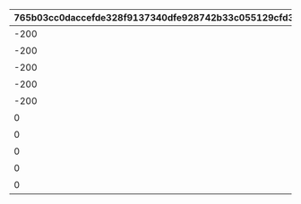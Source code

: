 |765b03cc0daccefde328f9137340dfe928742b33c055129cfd3e9ccf9957e868|993422c33218d7c1ac00dc59a82d82b807e186ec74495c07f4ee976565895859|e1551c4cd8970d26d5fa1866989e0b8e118df9edd3b4b1f931e80fd8013f6942|01e5551d78657e9cb41001a738f6c4b02076714ca06f6973c9b3641eb8b0999b|68af9c802c5b2056a35d4735dd70488d142bd80da55f5ec4742eb5992231c479|da9f96aa3660e0a4cbf2308ed05184de99511b54d46c1b5b8903cc17ebb040f6|fa3db0e97ee5cbba35a728f67cea47ec115cbb1359e14891e6ffb61629783030|2e719797ad4df210953bf649c5205a08088e26a813a097e7b672af179bbae6aa|73c07dc4486f809a4a2507988fdf6d7dcbce94d0663bae281064480b272e3c49|b879f721be6009f776392e3c944004232693d7a361a51aaeb97efc96cd6177cd|82af7b87258fc962d01a8eb7b6a83404f2ce4c68a887fc048863c0258aa7f635|7d62daa52dfa98c582d99fc2c1034829cf2e2ebec9fc6e483e62709de150d28d|c294e33ace79a25c8895ae9a341f514ebb1617f9e8ecb3c93ce53784873a55b0|34e297fb04a981ca291d6ba5a032e963aff243c01b21a37fbb7064f7cc2565a3|63f8dce931e476014a54809d63699906cd865430a4786deadf3b0f7c7b4f8558|81d90fc9b3987ff222fe3ac6d06fe457e2e4f63cdac284c1b3b97207441d0d89|d24bbf926c651910175b5fbdb39c254d119598a50d4d58f77b33ac6f1ee2db73|f6a5dd840d5266bcd66264280073ece51db46abec5081358c55a90bfc8ee5602|
| --- | --- | --- | --- | --- | --- | --- | --- | --- | --- | --- | --- | --- | --- | --- | --- | --- | --- |
|-200|bgm_M299|76010001|0.85|-100|90013|0|102271|bgm_M299|0|0.95|99011|26202|102271|-250|覇瞳皇帝の領域1層|0|-100|
|-200|bgm_M299|76010002|0.85|-100|90013|0|102271|bgm_M299|0|0.95|99011|26202|102271|-250|覇瞳皇帝の領域2層|0|-100|
|-200|bgm_M299|76010003|0.85|-100|90013|0|102271|bgm_M299|0|0.95|99011|26202|102271|-250|覇瞳皇帝の領域3層|0|-100|
|-200|bgm_M299|76010004|0.85|-100|90013|0|102271|bgm_M299|0|0.95|99011|26202|102271|-250|覇瞳皇帝の領域4層|0|-100|
|-200|bgm_M299|76010005|0.85|-100|90013|0|102271|bgm_M299|0|0.95|99011|26202|102271|-250|覇瞳皇帝の領域5層|0|-100|
|0|bgm_M506|76020001|1.2|0|90013|0|102891|bgm_M506|0|1.3|99011|26202|102891|0|ゼーンの領域1層|0|-100|
|0|bgm_M506|76020002|1.2|0|90013|0|102891|bgm_M506|0|1.3|99011|26202|102891|0|ゼーンの領域2層|0|-100|
|0|bgm_M506|76020003|1.2|0|90013|0|102891|bgm_M506|0|1.3|99011|26202|102891|0|ゼーンの領域3層|0|-100|
|0|bgm_M506|76020004|1.2|0|90013|0|102891|bgm_M506|0|1.3|99011|26202|102891|0|ゼーンの領域4層|0|-100|
|0|bgm_M506|76020005|1.2|0|90013|0|102891|bgm_M506|0|1.3|99011|26202|102891|0|ゼーンの領域5層|0|-100|